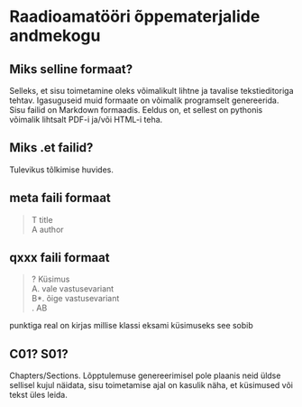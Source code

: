 # Raadioamatööri õppematerjalide andmekogu


## Miks selline formaat?

Selleks, et sisu toimetamine oleks võimalikult lihtne ja tavalise
tekstieditoriga tehtav. Igasuguseid muid formaate on võimalik programselt
genereerida. Sisu failid on Markdown formaadis. Eeldus on, et sellest on
pythonis võimalik lihtsalt PDF-i ja/või HTML-i teha.

## Miks .et failid?

Tulevikus tõlkimise huvides.

## meta faili formaat

>T title  
>A author  


## qxxx faili formaat

>? Küsimus  
>A. vale vastusevariant  
>B*. õige vastusevariant  
>. AB  

punktiga real on kirjas millise klassi eksami küsimuseks see sobib


## C01? S01?

Chapters/Sections. Lõpptulemuse genereerimisel pole plaanis neid üldse
sellisel kujul näidata, sisu toimetamise ajal on kasulik näha, et küsimused
või tekst üles leida.


